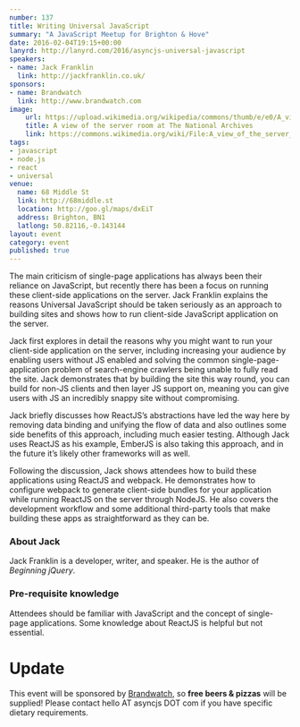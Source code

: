 ```yaml
---
number: 137
title: Writing Universal JavaScript
summary: "A JavaScript Meetup for Brighton & Hove"
date: 2016-02-04T19:15+00:00
lanyrd: http://lanyrd.com/2016/asyncjs-universal-javascript
speakers:
- name: Jack Franklin
  link: http://jackfranklin.co.uk/
sponsors:
- name: Brandwatch
  link: http://www.brandwatch.com
image:
    url: https://upload.wikimedia.org/wikipedia/commons/thumb/e/e0/A_view_of_the_server_room_at_The_National_Archives.jpg/640px-A_view_of_the_server_room_at_The_National_Archives.jpg
    title: A view of the server room at The National Archives
    link: https://commons.wikimedia.org/wiki/File:A_view_of_the_server_room_at_The_National_Archives.jpg
tags:
- javascript
- node.js
- react
- universal
venue:
  name: 68 Middle St
  link: http://68middle.st
  location: http://goo.gl/maps/dxEiT
  address: Brighton, BN1
  latlong: 50.82116,-0.143144
layout: event
category: event
published: true
---
```


The main criticism of single-page applications has always been their reliance on JavaScript, but recently there has been a focus on running these client-side applications on the server. Jack Franklin explains the reasons Universal JavaScript should be taken seriously as an approach to building sites and shows how to run client-side JavaScript application on the server.

Jack first explores in detail the reasons why you might want to run your client-side application on the server, including increasing your audience by enabling users without JS enabled and solving the common single-page-application problem of search-engine crawlers being unable to fully read the site. Jack demonstrates that by building the site this way round, you can build for non-JS clients and then layer JS support on, meaning you can give users with JS an incredibly snappy site without compromising.

Jack briefly discusses how ReactJS’s abstractions have led the way here by removing data binding and unifying the flow of data and also outlines some side benefits of this approach, including much easier testing. Although Jack uses ReactJS as his example, EmberJS is also taking this approach, and in the future it’s likely other frameworks will as well.

Following the discussion, Jack shows attendees how to build these applications using ReactJS and webpack. He demonstrates how to configure webpack to generate client-side bundles for your application while running ReactJS on the server through NodeJS. He also covers the development workflow and some additional third-party tools that make building these apps as straightforward as they can be.

### About Jack

Jack Franklin is a developer, writer, and speaker. He is the author of _Beginning jQuery_.

### Pre-requisite knowledge

Attendees should be familiar with JavaScript and the concept of single-page applications. Some knowledge about ReactJS is helpful but not essential.

# Update

This event will be sponsored by [Brandwatch][brandwatch], so **free beers & pizzas** will be supplied! Please contact hello AT asyncjs DOT com if you have specific dietary requirements.

[brandwatch]: http://www.brandwatch.com